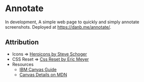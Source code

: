 # Annotate

In development, A simple web page to quickly and simply annotate screenshots.
Deployed at https://danb.me/annotate/.

## Attribution

- Icons => [Heroicons by Steve Schoger](https://heroicons.com/)
- CSS Reset => [Css Reset by Eric Meyer](https://meyerweb.com/eric/tools/css/reset/)
- Resources
  - [IBM Canvas Guide](https://developer.ibm.com/technologies/web-development/tutorials/wa-canvashtml5layering/)
  - [Canvas Details on MDN](https://developer.mozilla.org/en-US/docs/Web/API/Canvas_API)